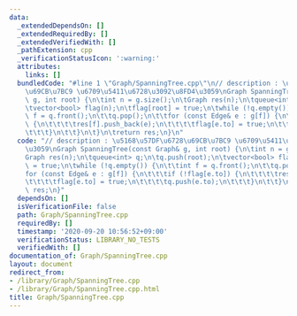 ```yaml
---
data:
  _extendedDependsOn: []
  _extendedRequiredBy: []
  _extendedVerifiedWith: []
  _pathExtension: cpp
  _verificationStatusIcon: ':warning:'
  attributes:
    links: []
  bundledCode: "#line 1 \"Graph/SpanningTree.cpp\"\n// description : \u5168\u57DF\u6728\
    \u69CB\u7BC9 \u6709\u5411\u6728\u3092\u8FD4\u3059\nGraph SpanningTree(const Graph&\
    \ g, int root) {\n\tint n = g.size();\n\tGraph res(n);\n\tqueue<int> q;\n\tq.push(root);\n\
    \tvector<bool> flag(n);\n\tflag[root] = true;\n\twhile (!q.empty()) {\n\t\tint\
    \ f = q.front();\n\t\tq.pop();\n\t\tfor (const Edge& e : g[f]) {\n\t\t\tif (!flag[e.to])\
    \ {\n\t\t\t\tres[f].push_back(e);\n\t\t\t\tflag[e.to] = true;\n\t\t\t\tq.push(e.to);\n\
    \t\t\t}\n\t\t}\n\t}\n\treturn res;\n}\n"
  code: "// description : \u5168\u57DF\u6728\u69CB\u7BC9 \u6709\u5411\u6728\u3092\u8FD4\
    \u3059\nGraph SpanningTree(const Graph& g, int root) {\n\tint n = g.size();\n\t\
    Graph res(n);\n\tqueue<int> q;\n\tq.push(root);\n\tvector<bool> flag(n);\n\tflag[root]\
    \ = true;\n\twhile (!q.empty()) {\n\t\tint f = q.front();\n\t\tq.pop();\n\t\t\
    for (const Edge& e : g[f]) {\n\t\t\tif (!flag[e.to]) {\n\t\t\t\tres[f].push_back(e);\n\
    \t\t\t\tflag[e.to] = true;\n\t\t\t\tq.push(e.to);\n\t\t\t}\n\t\t}\n\t}\n\treturn\
    \ res;\n}"
  dependsOn: []
  isVerificationFile: false
  path: Graph/SpanningTree.cpp
  requiredBy: []
  timestamp: '2020-09-20 10:56:52+09:00'
  verificationStatus: LIBRARY_NO_TESTS
  verifiedWith: []
documentation_of: Graph/SpanningTree.cpp
layout: document
redirect_from:
- /library/Graph/SpanningTree.cpp
- /library/Graph/SpanningTree.cpp.html
title: Graph/SpanningTree.cpp
---
```


